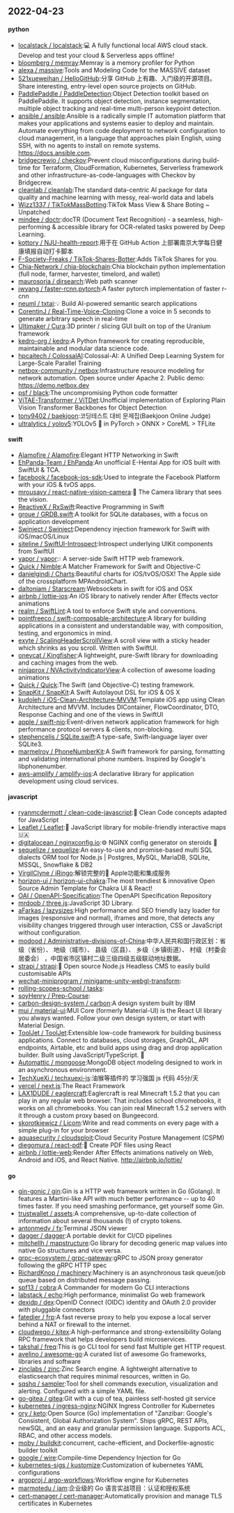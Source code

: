 ## 2022-04-23

#### python
* [localstack / localstack](https://github.com/localstack/localstack):💻
A fully functional local AWS cloud stack. Develop and test your cloud & Serverless apps offline!
* [bloomberg / memray](https://github.com/bloomberg/memray):Memray is a memory profiler for Python
* [alexa / massive](https://github.com/alexa/massive):Tools and Modeling Code for the MASSIVE dataset
* [521xueweihan / HelloGitHub](https://github.com/521xueweihan/HelloGitHub):分享 GitHub 上有趣、入门级的开源项目。Share interesting, entry-level open source projects on GitHub.
* [PaddlePaddle / PaddleDetection](https://github.com/PaddlePaddle/PaddleDetection):Object Detection toolkit based on PaddlePaddle. It supports object detection, instance segmentation, multiple object tracking and real-time multi-person keypoint detection.
* [ansible / ansible](https://github.com/ansible/ansible):Ansible is a radically simple IT automation platform that makes your applications and systems easier to deploy and maintain. Automate everything from code deployment to network configuration to cloud management, in a language that approaches plain English, using SSH, with no agents to install on remote systems. https://docs.ansible.com.
* [bridgecrewio / checkov](https://github.com/bridgecrewio/checkov):Prevent cloud misconfigurations during build-time for Terraform, CloudFormation, Kubernetes, Serverless framework and other infrastructure-as-code-languages with Checkov by Bridgecrew.
* [cleanlab / cleanlab](https://github.com/cleanlab/cleanlab):The standard data-centric AI package for data quality and machine learning with messy, real-world data and labels
* [Wizz1337 / TikTokMassBotting](https://github.com/Wizz1337/TikTokMassBotting):TikTok Mass View & Share Boting ~ Unpatched
* [mindee / doctr](https://github.com/mindee/doctr):docTR (Document Text Recognition) - a seamless, high-performing & accessible library for OCR-related tasks powered by Deep Learning.
* [kottory / NJU-health-report](https://github.com/kottory/NJU-health-report):用于在 GitHub Action 上部署南京大学每日健康填报自动打卡脚本
* [F-Society-Freaks / TikTok-Shares-Botter](https://github.com/F-Society-Freaks/TikTok-Shares-Botter):Adds TikTok Shares for you.
* [Chia-Network / chia-blockchain](https://github.com/Chia-Network/chia-blockchain):Chia blockchain python implementation (full node, farmer, harvester, timelord, and wallet)
* [maurosoria / dirsearch](https://github.com/maurosoria/dirsearch):Web path scanner
* [jwyang / faster-rcnn.pytorch](https://github.com/jwyang/faster-rcnn.pytorch):A faster pytorch implementation of faster r-cnn
* [neuml / txtai](https://github.com/neuml/txtai):💡
Build AI-powered semantic search applications
* [CorentinJ / Real-Time-Voice-Cloning](https://github.com/CorentinJ/Real-Time-Voice-Cloning):Clone a voice in 5 seconds to generate arbitrary speech in real-time
* [Ultimaker / Cura](https://github.com/Ultimaker/Cura):3D printer / slicing GUI built on top of the Uranium framework
* [kedro-org / kedro](https://github.com/kedro-org/kedro):A Python framework for creating reproducible, maintainable and modular data science code.
* [hpcaitech / ColossalAI](https://github.com/hpcaitech/ColossalAI):Colossal-AI: A Unified Deep Learning System for Large-Scale Parallel Training
* [netbox-community / netbox](https://github.com/netbox-community/netbox):Infrastructure resource modeling for network automation. Open source under Apache 2. Public demo: https://demo.netbox.dev
* [psf / black](https://github.com/psf/black):The uncompromising Python code formatter
* [ViTAE-Transformer / ViTDet](https://github.com/ViTAE-Transformer/ViTDet):Unofficial implementation of Exploring Plain Vision Transformer Backbones for Object Detection
* [tony9402 / baekjoon](https://github.com/tony9402/baekjoon):코딩테스트 대비 문제집(Baekjoon Online Judge)
* [ultralytics / yolov5](https://github.com/ultralytics/yolov5):YOLOv5
🚀
in PyTorch > ONNX > CoreML > TFLite

#### swift
* [Alamofire / Alamofire](https://github.com/Alamofire/Alamofire):Elegant HTTP Networking in Swift
* [EhPanda-Team / EhPanda](https://github.com/EhPanda-Team/EhPanda):An unofficial E-Hentai App for iOS built with SwiftUI & TCA.
* [facebook / facebook-ios-sdk](https://github.com/facebook/facebook-ios-sdk):Used to integrate the Facebook Platform with your iOS & tvOS apps.
* [mrousavy / react-native-vision-camera](https://github.com/mrousavy/react-native-vision-camera):📸
The Camera library that sees the vision.
* [ReactiveX / RxSwift](https://github.com/ReactiveX/RxSwift):Reactive Programming in Swift
* [groue / GRDB.swift](https://github.com/groue/GRDB.swift):A toolkit for SQLite databases, with a focus on application development
* [Swinject / Swinject](https://github.com/Swinject/Swinject):Dependency injection framework for Swift with iOS/macOS/Linux
* [siteline / SwiftUI-Introspect](https://github.com/siteline/SwiftUI-Introspect):Introspect underlying UIKit components from SwiftUI
* [vapor / vapor](https://github.com/vapor/vapor):💧
A server-side Swift HTTP web framework.
* [Quick / Nimble](https://github.com/Quick/Nimble):A Matcher Framework for Swift and Objective-C
* [danielgindi / Charts](https://github.com/danielgindi/Charts):Beautiful charts for iOS/tvOS/OSX! The Apple side of the crossplatform MPAndroidChart.
* [daltoniam / Starscream](https://github.com/daltoniam/Starscream):Websockets in swift for iOS and OSX
* [airbnb / lottie-ios](https://github.com/airbnb/lottie-ios):An iOS library to natively render After Effects vector animations
* [realm / SwiftLint](https://github.com/realm/SwiftLint):A tool to enforce Swift style and conventions.
* [pointfreeco / swift-composable-architecture](https://github.com/pointfreeco/swift-composable-architecture):A library for building applications in a consistent and understandable way, with composition, testing, and ergonomics in mind.
* [exyte / ScalingHeaderScrollView](https://github.com/exyte/ScalingHeaderScrollView):A scroll view with a sticky header which shrinks as you scroll. Written with SwiftUI.
* [onevcat / Kingfisher](https://github.com/onevcat/Kingfisher):A lightweight, pure-Swift library for downloading and caching images from the web.
* [ninjaprox / NVActivityIndicatorView](https://github.com/ninjaprox/NVActivityIndicatorView):A collection of awesome loading animations
* [Quick / Quick](https://github.com/Quick/Quick):The Swift (and Objective-C) testing framework.
* [SnapKit / SnapKit](https://github.com/SnapKit/SnapKit):A Swift Autolayout DSL for iOS & OS X
* [kudoleh / iOS-Clean-Architecture-MVVM](https://github.com/kudoleh/iOS-Clean-Architecture-MVVM):Template iOS app using Clean Architecture and MVVM. Includes DIContainer, FlowCoordinator, DTO, Response Caching and one of the views in SwiftUI
* [apple / swift-nio](https://github.com/apple/swift-nio):Event-driven network application framework for high performance protocol servers & clients, non-blocking.
* [stephencelis / SQLite.swift](https://github.com/stephencelis/SQLite.swift):A type-safe, Swift-language layer over SQLite3.
* [marmelroy / PhoneNumberKit](https://github.com/marmelroy/PhoneNumberKit):A Swift framework for parsing, formatting and validating international phone numbers. Inspired by Google's libphonenumber.
* [aws-amplify / amplify-ios](https://github.com/aws-amplify/amplify-ios):A declarative library for application development using cloud services.

#### javascript
* [ryanmcdermott / clean-code-javascript](https://github.com/ryanmcdermott/clean-code-javascript):🛁
Clean Code concepts adapted for JavaScript
* [Leaflet / Leaflet](https://github.com/Leaflet/Leaflet):🍃
JavaScript library for mobile-friendly interactive maps
🇺🇦
* [digitalocean / nginxconfig.io](https://github.com/digitalocean/nginxconfig.io):⚙️
NGINX config generator on steroids
💉
* [sequelize / sequelize](https://github.com/sequelize/sequelize):An easy-to-use and promise-based multi SQL dialects ORM tool for Node.js | Postgres, MySQL, MariaDB, SQLite, MSSQL, Snowflake & DB2
* [VirgilClyne / iRingo](https://github.com/VirgilClyne/iRingo):解锁完整的 Apple功能和集成服务
* [horizon-ui / horizon-ui-chakra](https://github.com/horizon-ui/horizon-ui-chakra):The most trendiest & innovative Open Source Admin Template for Chakra UI & React!
* [OAI / OpenAPI-Specification](https://github.com/OAI/OpenAPI-Specification):The OpenAPI Specification Repository
* [mrdoob / three.js](https://github.com/mrdoob/three.js):JavaScript 3D Library.
* [aFarkas / lazysizes](https://github.com/aFarkas/lazysizes):High performance and SEO friendly lazy loader for images (responsive and normal), iframes and more, that detects any visibility changes triggered through user interaction, CSS or JavaScript without configuration.
* [modood / Administrative-divisions-of-China](https://github.com/modood/Administrative-divisions-of-China):中华人民共和国行政区划：省级（省份）、 地级（城市）、 县级（区县）、 乡级（乡镇街道）、 村级（村委会居委会） ，中国省市区镇村二级三级四级五级联动地址数据。
* [strapi / strapi](https://github.com/strapi/strapi):🚀
Open source Node.js Headless CMS to easily build customisable APIs
* [wechat-miniprogram / minigame-unity-webgl-transform](https://github.com/wechat-miniprogram/minigame-unity-webgl-transform):
* [rolling-scopes-school / tasks](https://github.com/rolling-scopes-school/tasks):
* [soyHenry / Prep-Course](https://github.com/soyHenry/Prep-Course):
* [carbon-design-system / carbon](https://github.com/carbon-design-system/carbon):A design system built by IBM
* [mui / material-ui](https://github.com/mui/material-ui):MUI Core (formerly Material-UI) is the React UI library you always wanted. Follow your own design system, or start with Material Design.
* [ToolJet / ToolJet](https://github.com/ToolJet/ToolJet):Extensible low-code framework for building business applications. Connect to databases, cloud storages, GraphQL, API endpoints, Airtable, etc and build apps using drag and drop application builder. Built using JavaScript/TypeScript.
🚀
* [Automattic / mongoose](https://github.com/Automattic/mongoose):MongoDB object modeling designed to work in an asynchronous environment.
* [TechXueXi / techxuexi-js](https://github.com/TechXueXi/techxuexi-js):油猴等插件的 学习强国 js 代码 45分/天
* [vercel / next.js](https://github.com/vercel/next.js):The React Framework
* [LAX1DUDE / eaglercraft](https://github.com/LAX1DUDE/eaglercraft):Eaglercraft is real Minecraft 1.5.2 that you can play in any regular web browser. That includes school chromebooks, it works on all chromebooks. You can join real Minecraft 1.5.2 servers with it through a custom proxy based on Bungeecord.
* [skorotkiewicz / Licom](https://github.com/skorotkiewicz/Licom):Write and read comments on every page with a simple plug-in for your browser
* [aquasecurity / cloudsploit](https://github.com/aquasecurity/cloudsploit):Cloud Security Posture Management (CSPM)
* [diegomura / react-pdf](https://github.com/diegomura/react-pdf):📄
Create PDF files using React
* [airbnb / lottie-web](https://github.com/airbnb/lottie-web):Render After Effects animations natively on Web, Android and iOS, and React Native. http://airbnb.io/lottie/

#### go
* [gin-gonic / gin](https://github.com/gin-gonic/gin):Gin is a HTTP web framework written in Go (Golang). It features a Martini-like API with much better performance -- up to 40 times faster. If you need smashing performance, get yourself some Gin.
* [trustwallet / assets](https://github.com/trustwallet/assets):A comprehensive, up-to-date collection of information about several thousands (!) of crypto tokens.
* [antonmedv / fx](https://github.com/antonmedv/fx):Terminal JSON viewer
* [dagger / dagger](https://github.com/dagger/dagger):A portable devkit for CI/CD pipelines
* [mitchellh / mapstructure](https://github.com/mitchellh/mapstructure):Go library for decoding generic map values into native Go structures and vice versa.
* [grpc-ecosystem / grpc-gateway](https://github.com/grpc-ecosystem/grpc-gateway):gRPC to JSON proxy generator following the gRPC HTTP spec
* [RichardKnop / machinery](https://github.com/RichardKnop/machinery):Machinery is an asynchronous task queue/job queue based on distributed message passing.
* [spf13 / cobra](https://github.com/spf13/cobra):A Commander for modern Go CLI interactions
* [labstack / echo](https://github.com/labstack/echo):High performance, minimalist Go web framework
* [dexidp / dex](https://github.com/dexidp/dex):OpenID Connect (OIDC) identity and OAuth 2.0 provider with pluggable connectors
* [fatedier / frp](https://github.com/fatedier/frp):A fast reverse proxy to help you expose a local server behind a NAT or firewall to the internet.
* [cloudwego / kitex](https://github.com/cloudwego/kitex):A high-performance and strong-extensibility Golang RPC framework that helps developers build microservices.
* [takshal / freq](https://github.com/takshal/freq):This is go CLI tool for send fast Multiple get HTTP request.
* [avelino / awesome-go](https://github.com/avelino/awesome-go):A curated list of awesome Go frameworks, libraries and software
* [zinclabs / zinc](https://github.com/zinclabs/zinc):Zinc Search engine. A lightweight alternative to elasticsearch that requires minimal resources, written in Go.
* [sqshq / sampler](https://github.com/sqshq/sampler):Tool for shell commands execution, visualization and alerting. Configured with a simple YAML file.
* [go-gitea / gitea](https://github.com/go-gitea/gitea):Git with a cup of tea, painless self-hosted git service
* [kubernetes / ingress-nginx](https://github.com/kubernetes/ingress-nginx):NGINX Ingress Controller for Kubernetes
* [ory / keto](https://github.com/ory/keto):Open Source (Go) implementation of "Zanzibar: Google's Consistent, Global Authorization System". Ships gRPC, REST APIs, newSQL, and an easy and granular permission language. Supports ACL, RBAC, and other access models.
* [moby / buildkit](https://github.com/moby/buildkit):concurrent, cache-efficient, and Dockerfile-agnostic builder toolkit
* [google / wire](https://github.com/google/wire):Compile-time Dependency Injection for Go
* [kubernetes-sigs / kustomize](https://github.com/kubernetes-sigs/kustomize):Customization of kubernetes YAML configurations
* [argoproj / argo-workflows](https://github.com/argoproj/argo-workflows):Workflow engine for Kubernetes
* [marmotedu / iam](https://github.com/marmotedu/iam):企业级的 Go 语言实战项目：认证和授权系统
* [cert-manager / cert-manager](https://github.com/cert-manager/cert-manager):Automatically provision and manage TLS certificates in Kubernetes
